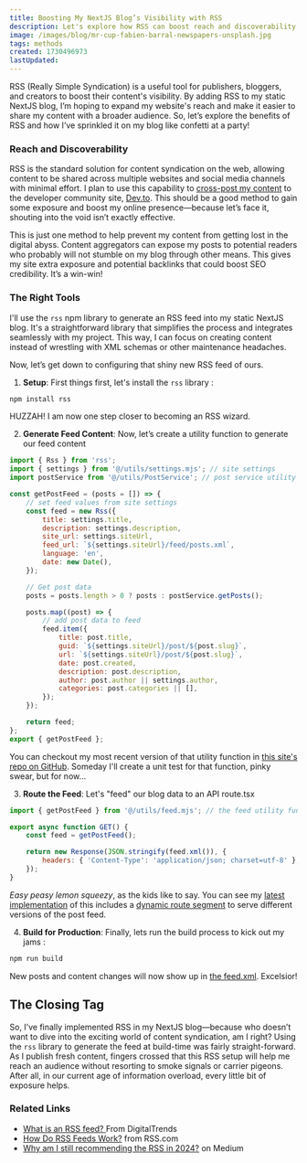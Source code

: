```yaml
---
title: Boosting My NextJS Blog’s Visibility with RSS
description: Let's explore how RSS can boost reach and discoverability in modern blogging as I share how I chose to integrate it into my static NextJS site.
image: /images/blog/mr-cup-fabien-barral-newspapers-unsplash.jpg
tags: methods
created: 1730496973
lastUpdated:
---
```


RSS (Really Simple Syndication) is a useful tool for publishers, bloggers, and creators to boost their content's visibility. By adding RSS to my static NextJS blog, I’m hoping to expand my website's reach and make it easier to share my content with a broader audience. So, let’s explore the benefits of RSS and how I’ve sprinkled it on my blog like confetti at a party!

### Reach and Discoverability

RSS is the standard solution for content syndication on the web, allowing content to be shared across multiple websites and social media channels with minimal effort. I plan to use this capability to [cross-post my content](https://dev.to/help/writing-editing-scheduling#Cross-posting-Content) to the developer community site, [Dev.to](https://dev.to). This should be a good method to gain some exposure and boost my online presence—because let’s face it, shouting into the void isn’t exactly effective.

This is just one method to help prevent my content from getting lost in the digital abyss. Content aggregators can expose my posts to potential readers who probably will not stumble on my blog through other means. This gives my site extra exposure and potential backlinks that could boost SEO credibility. It’s a win-win!

### The Right Tools

I'll use the `rss` npm library to generate an RSS feed into my static NextJS blog. It's a straightforward library that simplifies the process and integrates seamlessly with my project. This way, I can focus on creating content instead of wrestling with XML schemas or other maintenance headaches.

Now, let’s get down to configuring that shiny new RSS feed of ours.

1. **Setup**: First things first, let's install the `rss` library :

```bash
npm install rss
```

HUZZAH! I am now one step closer to becoming an RSS wizard.

2. **Generate Feed Content**: Now, let’s create a utility function to generate our feed content

```javascript
import { Rss } from 'rss';
import { settings } from '@/utils/settings.mjs'; // site settings
import postService from '@/utils/PostService'; // post service utility

const getPostFeed = (posts = []) => {
	// set feed values from site settings
	const feed = new Rss({
		title: settings.title,
		description: settings.description,
		site_url: settings.siteUrl,
		feed_url: `${settings.siteUrl}/feed/posts.xml`,
		language: 'en',
		date: new Date(),
	});

	// Get post data
	posts = posts.length > 0 ? posts : postService.getPosts();

	posts.map((post) => {
		// add post data to feed
		feed.item({
			title: post.title,
			guid: `${settings.siteUrl}/post/${post.slug}`,
			url: `${settings.siteUrl}/post/${post.slug}`,
			date: post.created,
			description: post.description,
			author: post.author || settings.author,
			categories: post.categories || [],
		});
	});

	return feed;
};
export { getPostFeed };
```

You can checkout my most recent version of that utility function in [this site's repo on GitHub](https://github.com/andymagill/dev.magill.next/blob/master/utils/feed.js). Someday I'll create a unit test for that function, pinky swear, but for now...

3. **Route the Feed**: Let's "feed" our blog data to an API route.tsx

```javascript
import { getPostFeed } from '@/utils/feed.mjs'; // the feed utility function from above

export async function GET() {
	const feed = getPostFeed();

	return new Response(JSON.stringify(feed.xml()), {
		headers: { 'Content-Type': 'application/json; charset=utf-8' },
	});
}
```

_Easy peasy lemon squeezy_, as the kids like to say. You can see my [latest implementation](https://github.com/andymagill/dev.magill.next/blob/master/app/feed/%5Btype%5D/route.tsx) of this includes a [dynamic route segment](https://nextjs.org/docs/pages/building-your-application/routing/dynamic-routes) to serve different versions of the post feed.

4. **Build for Production**: Finally, lets run the build process to kick out my jams :

```bash
npm run build
```

New posts and content changes will now show up in [the feed.xml](https://magill.dev/feed/posts.xml). Excelsior!

## The Closing Tag

So, I’ve finally implemented RSS in my NextJS blog—because who doesn’t want to dive into the exciting world of content syndication, am I right? Using the `rss` library to generate the feed at build-time was fairly straight-forward. As I publish fresh content, fingers crossed that this RSS setup will help me reach an audience without resorting to smoke signals or carrier pigeons. After all, in our current age of information overload, every little bit of exposure helps.

### Related Links

- [What is an RSS feed? ](https://www.digitaltrends.com/computing/what-is-an-rss-feed/) From DigitalTrends
- [How Do RSS Feeds Work?](https://rss.com/blog/how-do-rss-feeds-work/) from RSS.com
- [Why am I still recommending the RSS in 2024?](https://medium.com/@kezhang404/why-am-i-still-recommending-the-rss-in-2024-33e270010829) on Medium
